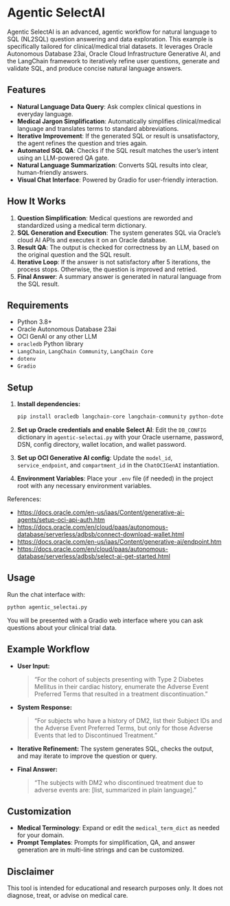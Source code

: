 
# Agentic SelectAI

Agentic SelectAI is an advanced, agentic workflow for natural language to SQL (NL2SQL) question answering and data exploration. This example is specifically tailored for clinical/medical trial datasets. It leverages Oracle Autonomous Database 23ai, Oracle Cloud Infrastructure Generative AI, and the LangChain framework to iteratively refine user questions, generate and validate SQL, and produce concise natural language answers.

## Features

*   **Natural Language Data Query**: Ask complex clinical questions in everyday language.
*   **Medical Jargon Simplification**: Automatically simplifies clinical/medical language and translates terms to standard abbreviations.
*   **Iterative Improvement**: If the generated SQL or result is unsatisfactory, the agent refines the question and tries again.
*   **Automated SQL QA**: Checks if the SQL result matches the user’s intent using an LLM-powered QA gate.
*   **Natural Language Summarization**: Converts SQL results into clear, human-friendly answers.
*   **Visual Chat Interface**: Powered by Gradio for user-friendly interaction.

## How It Works

1.  **Question Simplification**: Medical questions are reworded and standardized using a medical term dictionary.
2.  **SQL Generation and Execution**: The system generates SQL via Oracle’s cloud AI APIs and executes it on an Oracle database.
3.  **Result QA**: The output is checked for correctness by an LLM, based on the original question and the SQL result.
4.  **Iterative Loop**: If the answer is not satisfactory after 5 iterations, the process stops. Otherwise, the question is improved and retried.
5.  **Final Answer**: A summary answer is generated in natural language from the SQL result.

## Requirements

*   Python 3.8+
*   Oracle Autonomous Database 23ai
*   OCI GenAI or any other LLM
*   `oracledb` Python library
*   `LangChain`, `LangChain Community`, `LangChain Core`
*   `dotenv`
*   `Gradio`

## Setup

1.  **Install dependencies:**
    ```bash
    pip install oracledb langchain-core langchain-community python-dotenv gradio
    ```

2.  **Set up Oracle credentials and enable Select AI**: Edit the `DB_CONFIG` dictionary in `agentic-selectai.py` with your Oracle username, password, DSN, config directory, wallet location, and wallet password.

3.  **Set up OCI Generative AI config**: Update the `model_id`, `service_endpoint`, and `compartment_id` in the `ChatOCIGenAI` instantiation.

4.  **Environment Variables**: Place your `.env` file (if needed) in the project root with any necessary environment variables.

References:
* https://docs.oracle.com/en-us/iaas/Content/generative-ai-agents/setup-oci-api-auth.htm
* https://docs.oracle.com/en/cloud/paas/autonomous-database/serverless/adbsb/connect-download-wallet.html
* https://docs.oracle.com/en-us/iaas/Content/generative-ai/endpoint.htm
* https://docs.oracle.com/en/cloud/paas/autonomous-database/serverless/adbsb/select-ai-get-started.html


## Usage

Run the chat interface with:

```bash
python agentic_selectai.py
```

You will be presented with a Gradio web interface where you can ask questions about your clinical trial data.

## Example Workflow

*   **User Input:**
    > “For the cohort of subjects presenting with Type 2 Diabetes Mellitus in their cardiac history, enumerate the Adverse Event Preferred Terms that resulted in a treatment discontinuation.”

*   **System Response:**
    > “For subjects who have a history of DM2, list their Subject IDs and the Adverse Event Preferred Terms, but only for those Adverse Events that led to Discontinued Treatment.”

*   **Iterative Refinement:** The system generates SQL, checks the output, and may iterate to improve the question or query.

*   **Final Answer:**
    > “The subjects with DM2 who discontinued treatment due to adverse events are: [list, summarized in plain language].”

## Customization

*   **Medical Terminology**: Expand or edit the `medical_term_dict` as needed for your domain.
*   **Prompt Templates**: Prompts for simplification, QA, and answer generation are in multi-line strings and can be customized.

## Disclaimer

This tool is intended for educational and research purposes only. It does not diagnose, treat, or advise on medical care.
